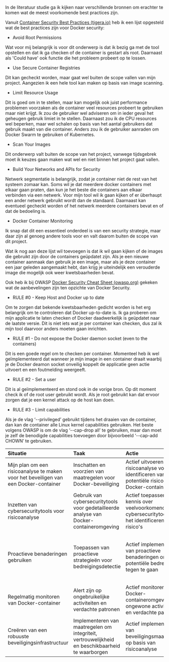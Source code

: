 In de literatuur studie ga ik kijken naar verschillende bronnen om erachter te komen wat de meest voorkomende best practices zijn.

Vanuit [Container Security Best Practices (tigera.io)] heb ik een lijst opgesteld wat de best practices zijn voor Docker security:

- Avoid Root Permissions

Wat voor mij belangrijk is voor dit onderwerp is dat ik bezig ga met de tool opstellen en dat ik ga checken of de container is gestart als root. Daarnaast als 'Could have' ook functie die het probleem probeert op te lossen. 

- Use Secure Container Registries

Dit kan gecheckt worden, maar gaat wel buiten de scope vallen van mijn project. Aangezien ik een hele tool kan maken op basis van image scanning.

- Limit Resource Usage

Dit is goed om in te stellen, maar kan mogelijk ook juist performance problemen voorzaken als de container veel resources probeert te gebruiken maar niet krijgt. Ik zou de gebruiker wel adviseren om in ieder geval het geheugen gebruik limiet in te stellen. Daarnaast zou ik de CPU resources wel beperken, maar wel schalen op basis van het aantal gebruikers dat gebruik maakt van die container. Anders zou ik de gebruiker aanraden om Docker Swarm te gebruiken of Kubernetes.

- Scan Your Images

Dit onderwerp valt buiten de scope van het project, vanwege tijdsgebrek moet ik keuzes gaan maken wat wel en niet binnen het project gaat vallen.

- Build Your Networks and APIs for Security

Netwerk segmentatie is belangrijk, zodat je container niet de rest van het systeem zomaar kan. Soms wil je dat meerdere docker containers met elkaar gaan praten, dan kun je het beste die containers aan elkaar verbinden via een netwerk. Voor mijn tool wil ik gaan kijken of er überhaupt een ander netwerk gebruikt wordt dan de standaard. Daarnaast kan eventueel gecheckt worden of het netwerk meerdere containers bevat en of dat de bedoeling is.

- Docker Container Monitoring

Ik snap dat dit een essentieel onderdeel is van een security strategie, maar daar zijn al genoeg andere tools voor en valt daarom buiten de scope van dit project.

Wat ik nog aan deze lijst wil toevoegen is dat ik wil gaan kijken of de images die gebruikt zijn door de containers geüpdatet zijn. Als je een nieuwe container aanmaak dan gebruik je een image, maar als je deze container een jaar geleden aangemaakt hebt, dan krijg je uiteindelijk een verouderde image die mogelijk ook weer kwetsbaarheden bevat.

Ook heb ik bij OWASP [Docker Security Cheat Sheet (owasp.org)] gekeken wat de aanbevelingen zijn ten opzichte van Docker Security. 

- RULE #0 - Keep Host and Docker up to date

Om te zorgen dat bekende kwetsbaarheden gedicht worden is het erg belangrijk om te controleren dat Docker up-to-date is. Ik ga proberen om mijn applicatie te laten checken of Docker daadwerkelijk is geüpdatet naar de laatste versie. Dit is niet iets wat je per container kan checken, dus zal ik mijn tool daarvoor anders moeten gaan inrichten.

- RULE #1 - Do not expose the Docker daemon socket (even to the containers)

Dit is een goede regel om te checken per container. Momenteel heb ik wel geïmplementeerd dat wanneer je mijn image in een container draait waarbij je de Docker deamon socket onveilig koppelt de applicatie geen actie uitvoert en een foutmelding weergeeft.

- RULE #2 - Set a user

Dit is al geïmplementeerd en stond ook in de vorige bron. Op dit moment check ik of de root user gebruikt wordt. Als je root gebruikt kan dat ervoor zorgen dat je een kernel attack op de host kan doen.

- RULE #3 - Limit capabilities

Als je de vlag ‘--privileged’ gebruikt tijdens het draaien van de container, dan kan de container alle Linux kernel capabilities gebruiken. Het beste volgens OWASP is om de vlag ‘--cap-drop all’ te gebruiken, maar dan moet je zelf de benodigde capabilities toevoegen door bijvoorbeeld ‘--cap-add CHOWN’ te gebruiken. 

[Docker Security Cheat Sheet (owasp.org)]: https://cheatsheetseries.owasp.org/cheatsheets/Docker_Security_Cheat_Sheet.html
[Container Security Best Practices (tigera.io)]: https://www.tigera.io/learn/guides/container-security-best-practices/docker-security/#6-Docker-Container-Security-Best-Practices

[Snyk: Top 5 Docker Security Vulnerabilities]: https://snyk.io/learn/docker-security/top-5-vulnerabilities/


|  **Situatie**                                                                          |  **Taak**                                                                                          |  **Actie**                                                                                                   |  **Resultaat**                                                                                   |  **Reflectie**                                                                                                                                                  |
|:---------------------------------------------------------------------------------------|:---------------------------------------------------------------------------------------------------|:-------------------------------------------------------------------------------------------------------------|:-------------------------------------------------------------------------------------------------|:----------------------------------------------------------------------------------------------------------------------------------------------------------------|
|  Mijn plan om een risicoanalyse te maken voor het beveiligen van een Docker-container  |  Inschatten en voorzien van maatregelen voor Docker-beveiliging                                    |  Actief uitvoeren van een risicoanalyse voor het identificeren van potentiële risico's in Docker-containers  |  Nauwkeurige identificatie van mogelijke risico's en kwetsbaarheden in Docker-containeromgeving  |  Erkennen van het belang van proactieve beveiligingsmaatregelen om potentiële risico's te verminderen.                                                          |
|  Inzetten van cybersecuritytools voor risicoanalyse                                    |  Gebruik van cybersecuritytools voor gedetailleerde analyse van Docker-containeromgeving           |  Actief toepassen van kennis over veelvoorkomende cybersecuritytools voor het identificeren van risico's     |  Verbeterde mogelijkheid om potentiële bedreigingen in Docker te detecteren en neutraliseren     |  Waardering voor de kracht van gespecialiseerde tools bij het verbeteren van beveiligingsanalyses.                                                              |
|  Proactieve benaderingen gebruiken                                                     |  Toepassen van proactieve strategieën voor bedreigingsdetectie                                     |  Actief implementeren van proactieve&nbsp; benaderingen om potentiële bedreigingen tegen te gaan             |  Verhoogde effectiviteit in het omgaan met bekende bedreigingen                                  |  Het belang van een goede proactieve benadering, zorgt voor een goede basis tegen onbekende aanvallen. Daarnaast zal de bedreiging hierdoor geisoleerd blijven. |
|  Regelmatig monitoren van Docker-container                                             |  Alert zijn op ongebruikelijke activiteiten en verdachte patronen                                  |  Actief monitoren van Docker-containeromgeving voor ongewone activiteiten en verdachte patronen              |  Vroegtijdige detectie van potentiële beveiligingsincidenten                                     |  Erkennen van het belang van continue monitoring voor snelle reactie op beveiligingsdreigingen.                                                                 |
|  Creëren van een robuuste beveiligingsinfrastructuur                                   |  Implementeren van maatregelen om integriteit, vertrouwelijkheid en beschikbaarheid te waarborgen  |  Actief implementeren van beveiligingsmaatregelen op basis van risicoanalyse                                 |  Streven naar een robuuste beveiligingsinfrastructuur voor Docker-containeromgeving              |  Het belang van een beveiligingsbenadering begrijpen om gegevensintegriteit en vertrouwelijkheid te waarborgen.                                                 |  
